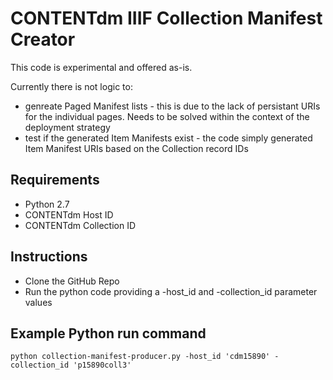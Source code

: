# CONTENTdm IIIF Collection Manifest Creator
This code is experimental and offered as-is. 

Currently there is not logic to:
* genreate Paged Manifest lists - this is due to the lack of persistant URIs for the individual pages. Needs to be solved within the context of the deployment strategy
* test if the generated Item Manifests exist - the code simply generated Item Manifest URIs based on the Collection record IDs 

## Requirements
* Python 2.7
* CONTENTdm Host ID
* CONTENTdm Collection ID

## Instructions
* Clone the GitHub Repo
* Run the python code providing a -host_id and -collection_id parameter values

## Example Python run command
`python collection-manifest-producer.py -host_id 'cdm15890' -collection_id 'p15890coll3'`
